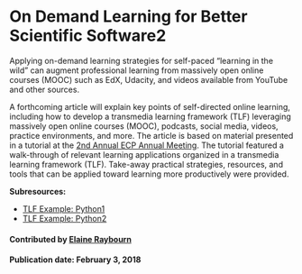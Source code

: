 # On Demand Learning for Better Scientific Software2

Applying on-demand learning strategies for self-paced “learning in the wild” can augment professional learning from massively open online courses (MOOC) such as EdX, Udacity, and videos available from YouTube and other sources. 

A forthcoming article will explain key points of self-directed online learning, including how to develop a transmedia learning framework (TLF) leveraging massively open online courses (MOOC), podcasts, social media, videos, practice environments, and more. The article is based on material presented in a tutorial at the [2nd Annual ECP Annual Meeting](https://www.ecpannualmeeting.com).  The tutorial featured a walk-through of relevant learning applications organized in a transmedia learning framework (TLF). Take-away practical strategies, resources, and tools that can be applied toward learning more productively were provided.

**Subresources:**
- [TLF Example: Python1](OnlineLearningTLF.Python.md)
- [TLF Example: Python2](OnlineLearningTLF.Python.md)

#### Contributed by [Elaine Raybourn](https://github.com/elaineraybourn "Elaine Raybourn")

#### Publication date: February 3, 2018

<!---
Publish: yes
Categories: development
Topics: [import from subresources]
Tags: [import from subresources]
Level: 2
Prerequisites: [import from subresources]
Aggregate: base
--->
